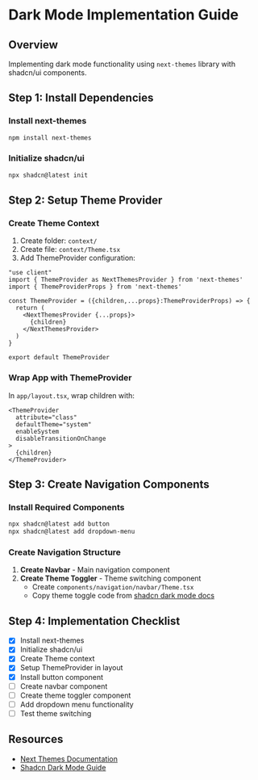 # Dark Mode Implementation Guide

## Overview
Implementing dark mode functionality using `next-themes` library with shadcn/ui components.

## Step 1: Install Dependencies

### Install next-themes
```bash
npm install next-themes
```

### Initialize shadcn/ui
```bash
npx shadcn@latest init
```

## Step 2: Setup Theme Provider

### Create Theme Context
1. Create folder: `context/`
2. Create file: `context/Theme.tsx`
3. Add ThemeProvider configuration:

```tsx
"use client"
import { ThemeProvider as NextThemesProvider } from 'next-themes'
import { ThemeProviderProps } from 'next-themes'

const ThemeProvider = ({children,...props}:ThemeProviderProps) => {
  return (
    <NextThemesProvider {...props}>
      {children}
    </NextThemesProvider>
  )
}

export default ThemeProvider
```

### Wrap App with ThemeProvider
In `app/layout.tsx`, wrap children with:
```tsx
<ThemeProvider
  attribute="class" 
  defaultTheme="system" 
  enableSystem 
  disableTransitionOnChange
>
  {children}
</ThemeProvider>
```

## Step 3: Create Navigation Components

### Install Required Components
```bash
npx shadcn@latest add button
npx shadcn@latest add dropdown-menu
```

### Create Navigation Structure
1. **Create Navbar** - Main navigation component
2. **Create Theme Toggler** - Theme switching component
   - Create `components/navigation/navbar/Theme.tsx`
   - Copy theme toggle code from [shadcn dark mode docs](https://ui.shadcn.com/docs/dark-mode)

## Step 4: Implementation Checklist

- [x] Install next-themes
- [x] Initialize shadcn/ui
- [x] Create Theme context
- [x] Setup ThemeProvider in layout
- [x] Install button component
- [ ] Create navbar component
- [ ] Create theme toggler component
- [ ] Add dropdown menu functionality
- [ ] Test theme switching

## Resources
- [Next Themes Documentation](https://github.com/pacocoursey/next-themes)
- [Shadcn Dark Mode Guide](https://ui.shadcn.com/docs/dark-mode)